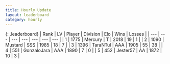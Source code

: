 ```yaml
---
title: Hourly Update
layout: leaderboard
category: hourly
---
```


{: .leaderboard}
| Rank | LV | Player | Division | Elo | Wins | Losses |
| --- | --- | --- | --- | --- | --- | --- |
| <span data-change="0">1</span> | 1775 | <span title="ID: 692745">Mercury</span> | T | <span data-change="0">2018</span> | <span data-change="0">19</span> | <span data-change="0">1</span> |
| <span data-change="0">2</span> | 1090 | <span title="ID: 611082">Mustard</span> | SSS | <span data-change="47">1985</span> | <span data-change="2">18</span> | <span data-change="0">7</span> |
| <span data-change="0">3</span> | 1396 | <span title="ID: 285323">TaraNTul</span> | AAA | <span data-change="6">1905</span> | <span data-change="2">55</span> | <span data-change="2">38</span> |
| <span data-change="0">4</span> | 551 | <span title="ID: 650626">GonzaloJara</span> | AAA | <span data-change="0">1890</span> | <span data-change="0">7</span> | <span data-change="0">0</span> |
| <span data-change="6">5</span> | 452 | <span title="ID: 723559">Jester57</span> | AA | <span data-change="50">1872</span> | <span data-change="2">10</span> | <span data-change="1">3</span> |